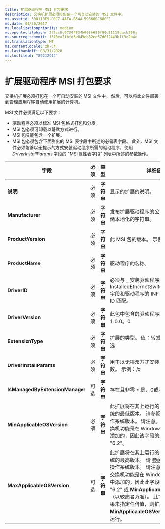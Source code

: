 ```yaml
---
title: 扩展驱动程序 MSI 打包要求
description: 交换机扩展必须打包在一个可自动安装的 MSI 文件中。
ms.assetid: 300118F9-D9C7-4AFA-B54A-59666BC680F1
ms.date: 04/20/2017
ms.localizationpriority: medium
ms.openlocfilehash: 279cc5c97304834b905b650f80d51118dacb268a
ms.sourcegitcommit: f500ea2fbfd3e849eb82ee67d011443bff3e2b4c
ms.translationtype: MT
ms.contentlocale: zh-CN
ms.lasthandoff: 08/31/2020
ms.locfileid: "89212911"
---
```

# <a name="extension-driver-msi-packaging-requirements"></a>扩展驱动程序 MSI 打包要求


交换机扩展必须打包在一个可自动安装的 MSI 文件中。 然后，可以将此文件部署到管理应用程序自动使用扩展的计算机。

MSI 文件必须满足以下要求：

-   驱动程序必须以标准 MSI 包格式打包和分发。
-   MSI 包必须可卸载以静默方式进行。
-   MSI 包只能包含一个扩展。
-   MSI 包必须包含下面列出的 MSI 表字段中所述的必需表字段。 此外，MSI 文件必须能够以无提示的方式安装驱动程序所需的驱动程序，使用 *DriverInstallParams* 字段的 "MSI 属性表字段" 列表中所述的参数操作。

| 字段                           | 必须 | 类型       | 详细信息                                                                                                                                                                                                                                                                                                                                                                                                                                                                                                         |
|---------------------------------|----------|------------|-----------------------------------------------------------------------------------------------------------------------------------------------------------------------------------------------------------------------------------------------------------------------------------------------------------------------------------------------------------------------------------------------------------------------------------------------------------------------------------------------------------------|
| **说明**                 | 必须 | **字符串** | 显示的扩展的说明。                                                                                                                                                                                                                                                                                                                                                                                                                                                                |
| **Manufacturer**                | 必须 | **字符串** | 发布扩展驱动程序的公司的名称。 可以存储本地化的字符串。                                                                                                                                                                                                                                                                                                                                                                                                                           |
| **ProductVersion**              | 必须 | **字符串** | 此 MSI 包的版本。 示例：1.0.0。0                                                                                                                                                                                                                                                                                                                                                                                                                                                           |
| **ProductName**                 | 必须 | **字符串** | 驱动程序的名称。                                                                                                                                                                                                                                                                                                                                                                                                                                                                                             |
| **DriverID**                    | 必须 | **字符串** | 必须与 \_ 安装驱动程序后可用的 Msvm InstalledEthernetSwitchExtension.Name 字段和驱动程序的 INF 文件中的驱动程序 ID 匹配。                                                                                                                                                                                                                                                                                                                                                    |
| **DriverVersion**               | 必须 | **字符串** | 此包中包含的驱动程序的版本。 示例：1.0.0。0                                                                                                                                                                                                                                                                                                                                                                                                                                           |
| **ExtensionType**               | 必须 | **字符串** | 扩展的类型。 值：转发、捕获、监视、筛选                                                                                                                                                                                                                                                                                                                                                                                                                                          |
| **DriverInstallParams**         | 必须 | **字符串** | 用于以无提示方式安装此驱动程序的参数。 示例：/q                                                                                                                                                                                                                                                                                                                                                                                                                                                    |
| **IsManagedByExtensionManager** | 可选 | **字符串** | 存在且非零 = 是，0或不存在 = 否                                                                                                                                                                                                                                                                                                                                                                                                                                                               |
| **MinApplicableOSVersion**      | 必须 | **字符串** | 此扩展将在其上运行的 Windows 操作系统的最低版本。 请参阅操作系统版本的操作系统版本。 请注意，Hyper-v 可扩展交换机功能是在 Windows Server 2012 中添加的，因此该字段的最小有效值为 "6.2"。                                                                                                                                                                                                                    |
| **MaxApplicableOSVersion**      | 可选 | **字符串** | 此扩展将在其上运行的 Windows 操作系统的最高版本。 请 [参阅操作系统版本的](/windows/desktop/SysInfo/operating-system-version) 操作系统版本。 请注意，Hyper-v 可扩展交换机功能是在 Windows Server 2012 中添加的，因此此字段的最小有效值为 "6.2" 或 **MinApplicableOSVersion**的值（以较高者为准）。 此字段是可选的。 如果未指定任何值，则扩展将在 **MinApplicableOSVersion** 和更高版本上运行。 |

 

 

